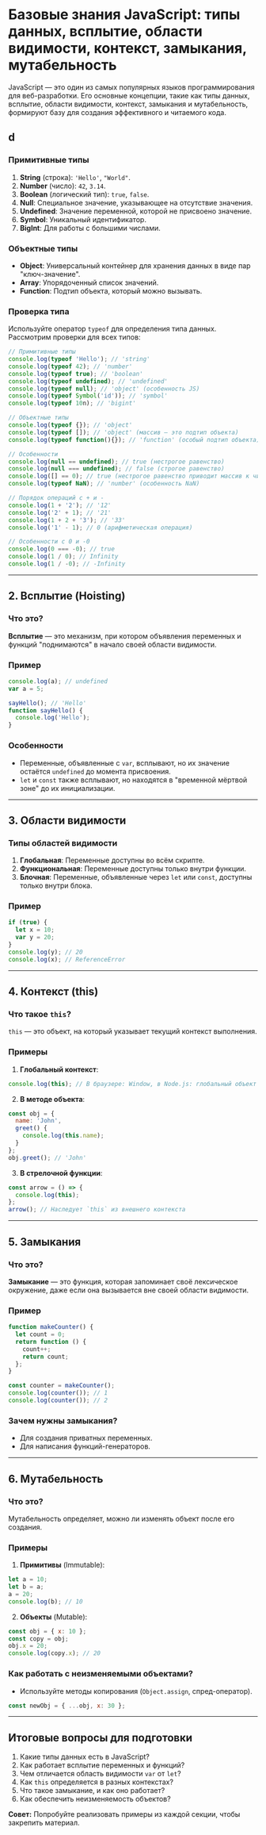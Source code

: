 # Базовые знания JavaScript: типы данных, всплытие, области видимости, контекст, замыкания, мутабельность

JavaScript — это один из самых популярных языков программирования для веб-разработки. Его основные концепции, такие как типы данных, всплытие, области видимости, контекст, замыкания и мутабельность, формируют базу для создания эффективного и читаемого кода.

## d

### Примитивные типы

1. **String** (строка): `'Hello'`, `"World"`.
2. **Number** (число): `42`, `3.14`.
3. **Boolean** (логический тип): `true`, `false`.
4. **Null**: Специальное значение, указывающее на отсутствие значения.
5. **Undefined**: Значение переменной, которой не присвоено значение.
6. **Symbol**: Уникальный идентификатор.
7. **BigInt**: Для работы с большими числами.

### Объектные типы

- **Object**: Универсальный контейнер для хранения данных в виде пар "ключ-значение".
- **Array**: Упорядоченный список значений.
- **Function**: Подтип объекта, который можно вызывать.

### Проверка типа

Используйте оператор `typeof` для определения типа данных. Рассмотрим проверки для всех типов:

```javascript
// Примитивные типы
console.log(typeof 'Hello'); // 'string'
console.log(typeof 42); // 'number'
console.log(typeof true); // 'boolean'
console.log(typeof undefined); // 'undefined'
console.log(typeof null); // 'object' (особенность JS)
console.log(typeof Symbol('id')); // 'symbol'
console.log(typeof 10n); // 'bigint'

// Объектные типы
console.log(typeof {}); // 'object'
console.log(typeof []); // 'object' (массив — это подтип объекта)
console.log(typeof function(){}); // 'function' (особый подтип объекта)

// Особенности
console.log(null == undefined); // true (нестрогое равенство)
console.log(null === undefined); // false (строгое равенство)
console.log([] == 0); // true (нестрогое равенство приводит массив к числу)
console.log(typeof NaN); // 'number' (особенность NaN)

// Порядок операций с + и -
console.log(1 + '2'); // '12'
console.log('2' + 1); // '21'
console.log(1 + 2 + '3'); // '33'
console.log('1' - 1); // 0 (арифметическая операция)

// Особенности с 0 и -0
console.log(0 === -0); // true
console.log(1 / 0); // Infinity
console.log(1 / -0); // -Infinity

```

---

## 2. Всплытие (Hoisting)

### Что это?

**Всплытие** — это механизм, при котором объявления переменных и функций "поднимаются" в начало своей области видимости.

### Пример

```javascript
console.log(a); // undefined
var a = 5;

sayHello(); // 'Hello'
function sayHello() {
  console.log('Hello');
}
```

### Особенности

- Переменные, объявленные с `var`, всплывают, но их значение остаётся `undefined` до момента присвоения.
- `let` и `const` также всплывают, но находятся в "временной мёртвой зоне" до их инициализации.

---

## 3. Области видимости

### Типы областей видимости

1. **Глобальная**: Переменные доступны во всём скрипте.
2. **Функциональная**: Переменные доступны только внутри функции.
3. **Блочная**: Переменные, объявленные через `let` или `const`, доступны только внутри блока.

### Пример

```javascript
if (true) {
  let x = 10;
  var y = 20;
}
console.log(y); // 20
console.log(x); // ReferenceError
```

---

## 4. Контекст (this)

### Что такое `this`?

`this` — это объект, на который указывает текущий контекст выполнения.

### Примеры

1. **Глобальный контекст**:

```javascript
console.log(this); // В браузере: Window, в Node.js: глобальный объект
```

2. **В методе объекта**:

```javascript
const obj = {
  name: 'John',
  greet() {
    console.log(this.name);
  }
};
obj.greet(); // 'John'
```

3. **В стрелочной функции**:

```javascript
const arrow = () => {
  console.log(this);
};
arrow(); // Наследует `this` из внешнего контекста
```

---

## 5. Замыкания

### Что это?

**Замыкание** — это функция, которая запоминает своё лексическое окружение, даже если она вызывается вне своей области видимости.

### Пример

```javascript
function makeCounter() {
  let count = 0;
  return function () {
    count++;
    return count;
  };
}

const counter = makeCounter();
console.log(counter()); // 1
console.log(counter()); // 2
```

### Зачем нужны замыкания?

- Для создания приватных переменных.
- Для написания функций-генераторов.

---

## 6. Мутабельность

### Что это?

Мутабельность определяет, можно ли изменять объект после его создания.

### Примеры

1. **Примитивы** (Immutable):

```javascript
let a = 10;
let b = a;
a = 20;
console.log(b); // 10
```

2. **Объекты** (Mutable):

```javascript
const obj = { x: 10 };
const copy = obj;
obj.x = 20;
console.log(copy.x); // 20
```

### Как работать с неизменяемыми объектами?

- Используйте методы копирования (`Object.assign`, спред-оператор).

```javascript
const newObj = { ...obj, x: 30 };
```

---

## Итоговые вопросы для подготовки

1. Какие типы данных есть в JavaScript?
2. Как работает всплытие переменных и функций?
3. Чем отличается область видимости `var` от `let`?
4. Как `this` определяется в разных контекстах?
5. Что такое замыкание, и как оно работает?
6. Как обеспечить неизменяемость объектов?

**Совет:** Попробуйте реализовать примеры из каждой секции, чтобы закрепить материал.

